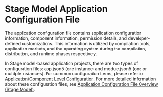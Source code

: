 # Stage Model Application Configuration File

The application configuration file contains application configuration information, component information, permission details, and developer-defined customizations. This information is utilized by compilation tools, application markets, and the operating system during the compilation, distribution, and runtime phases respectively.

In Stage model-based application projects, there are two types of configuration files: app.json5 (one instance) and module.json5 (one or multiple instances). For common configuration items, please refer to [Application/Component Level Configuration](cj-application-component-configuration-stage.md). For more detailed information about these configuration files, see [Application Configuration File Overview (Stage Model)](../cj-start/basic-knowledge/application-configuration-file-overview-stage.md).